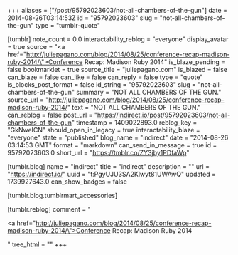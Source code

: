 +++
aliases = ["/post/95792023603/not-all-chambers-of-the-gun"]
date = 2014-08-26T03:14:53Z
id = "95792023603"
slug = "not-all-chambers-of-the-gun"
type = "tumblr-quote"

[tumblr]
note_count = 0.0
interactability_reblog = "everyone"
display_avatar = true
source = "<a href=\"http://juliepagano.com/blog/2014/08/25/conference-recap-madison-ruby-2014/\">Conference Recap: Madison  Ruby 2014</a>"
is_blaze_pending = false
bookmarklet = true
source_title = "juliepagano.com"
is_blazed = false
can_blaze = false
can_like = false
can_reply = false
type = "quote"
is_blocks_post_format = false
id_string = "95792023603"
slug = "not-all-chambers-of-the-gun"
summary = "NOT ALL CHAMBERS OF THE GUN."
source_url = "http://juliepagano.com/blog/2014/08/25/conference-recap-madison-ruby-2014/"
text = "NOT ALL CHAMBERS OF THE GUN."
can_reblog = false
post_url = "https://indirect.io/post/95792023603/not-all-chambers-of-the-gun"
timestamp = 1409022893.0
reblog_key = "GkNweICN"
should_open_in_legacy = true
interactability_blaze = "everyone"
state = "published"
blog_name = "indirect"
date = "2014-08-26 03:14:53 GMT"
format = "markdown"
can_send_in_message = true
id = 95792023603.0
short_url = "https://tmblr.co/ZY3jby1PDfaWp"

[tumblr.blog]
name = "indirect"
title = "indirect"
description = ""
url = "https://indirect.io/"
uuid = "t:PgyUJU3SA2Klwyt81UWAwQ"
updated = 1739927643.0
can_show_badges = false

[tumblr.blog.tumblrmart_accessories]

[tumblr.reblog]
comment = "<p><a href=\"http://juliepagano.com/blog/2014/08/25/conference-recap-madison-ruby-2014/\">Conference Recap: Madison  Ruby 2014</a></p>"
tree_html = ""
+++

